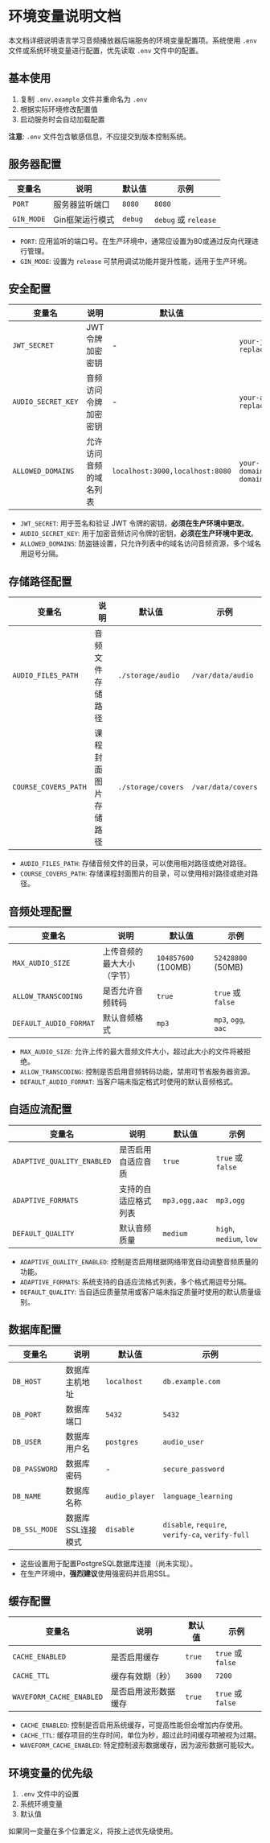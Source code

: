 # 环境变量说明文档

本文档详细说明语言学习音频播放器后端服务的环境变量配置项。系统使用 `.env` 文件或系统环境变量进行配置，优先读取 `.env` 文件中的配置。

## 基本使用

1. 复制 `.env.example` 文件并重命名为 `.env`
2. 根据实际环境修改配置值
3. 启动服务时会自动加载配置

**注意**: `.env` 文件包含敏感信息，不应提交到版本控制系统。

## 服务器配置

| 变量名 | 说明 | 默认值 | 示例 |
|--------|------|--------|------|
| `PORT` | 服务器监听端口 | `8080` | `8080` |
| `GIN_MODE` | Gin框架运行模式 | `debug` | `debug` 或 `release` |

- `PORT`: 应用监听的端口号。在生产环境中，通常应设置为80或通过反向代理进行管理。
- `GIN_MODE`: 设置为 `release` 可禁用调试功能并提升性能，适用于生产环境。

## 安全配置

| 变量名 | 说明 | 默认值 | 示例 |
|--------|------|--------|------|
| `JWT_SECRET` | JWT令牌加密密钥 | - | `your-jwt-secret-key-replace-in-production` |
| `AUDIO_SECRET_KEY` | 音频访问令牌加密密钥 | - | `your-audio-secret-key-replace-in-production` |
| `ALLOWED_DOMAINS` | 允许访问音频的域名列表 | `localhost:3000,localhost:8080` | `your-domain.com,admin.your-domain.com` |

- `JWT_SECRET`: 用于签名和验证 JWT 令牌的密钥，**必须在生产环境中更改**。
- `AUDIO_SECRET_KEY`: 用于加密音频访问令牌的密钥，**必须在生产环境中更改**。
- `ALLOWED_DOMAINS`: 防盗链设置，只允许列表中的域名访问音频资源，多个域名用逗号分隔。

## 存储路径配置

| 变量名 | 说明 | 默认值 | 示例 |
|--------|------|--------|------|
| `AUDIO_FILES_PATH` | 音频文件存储路径 | `./storage/audio` | `/var/data/audio` |
| `COURSE_COVERS_PATH` | 课程封面图片存储路径 | `./storage/covers` | `/var/data/covers` |

- `AUDIO_FILES_PATH`: 存储音频文件的目录，可以使用相对路径或绝对路径。
- `COURSE_COVERS_PATH`: 存储课程封面图片的目录，可以使用相对路径或绝对路径。

## 音频处理配置

| 变量名 | 说明 | 默认值 | 示例 |
|--------|------|--------|------|
| `MAX_AUDIO_SIZE` | 上传音频的最大大小（字节） | `104857600` (100MB) | `52428800` (50MB) |
| `ALLOW_TRANSCODING` | 是否允许音频转码 | `true` | `true` 或 `false` |
| `DEFAULT_AUDIO_FORMAT` | 默认音频格式 | `mp3` | `mp3`, `ogg`, `aac` |

- `MAX_AUDIO_SIZE`: 允许上传的最大音频文件大小，超过此大小的文件将被拒绝。
- `ALLOW_TRANSCODING`: 控制是否启用音频转码功能，禁用可节省服务器资源。
- `DEFAULT_AUDIO_FORMAT`: 当客户端未指定格式时使用的默认音频格式。

## 自适应流配置

| 变量名 | 说明 | 默认值 | 示例 |
|--------|------|--------|------|
| `ADAPTIVE_QUALITY_ENABLED` | 是否启用自适应音质 | `true` | `true` 或 `false` |
| `ADAPTIVE_FORMATS` | 支持的自适应格式列表 | `mp3,ogg,aac` | `mp3,ogg` |
| `DEFAULT_QUALITY` | 默认音频质量 | `medium` | `high`, `medium`, `low` |

- `ADAPTIVE_QUALITY_ENABLED`: 控制是否启用根据网络带宽自动调整音频质量的功能。
- `ADAPTIVE_FORMATS`: 系统支持的自适应流格式列表，多个格式用逗号分隔。
- `DEFAULT_QUALITY`: 当自适应质量禁用或客户端未指定质量时使用的默认质量级别。

## 数据库配置

| 变量名 | 说明 | 默认值 | 示例 |
|--------|------|--------|------|
| `DB_HOST` | 数据库主机地址 | `localhost` | `db.example.com` |
| `DB_PORT` | 数据库端口 | `5432` | `5432` |
| `DB_USER` | 数据库用户名 | `postgres` | `audio_user` |
| `DB_PASSWORD` | 数据库密码 | - | `secure_password` |
| `DB_NAME` | 数据库名称 | `audio_player` | `language_learning` |
| `DB_SSL_MODE` | 数据库SSL连接模式 | `disable` | `disable`, `require`, `verify-ca`, `verify-full` |

- 这些设置用于配置PostgreSQL数据库连接（尚未实现）。
- 在生产环境中，**强烈建议**使用强密码并启用SSL。

## 缓存配置

| 变量名 | 说明 | 默认值 | 示例 |
|--------|------|--------|------|
| `CACHE_ENABLED` | 是否启用缓存 | `true` | `true` 或 `false` |
| `CACHE_TTL` | 缓存有效期（秒） | `3600` | `7200` |
| `WAVEFORM_CACHE_ENABLED` | 是否启用波形数据缓存 | `true` | `true` 或 `false` |

- `CACHE_ENABLED`: 控制是否启用系统缓存，可提高性能但会增加内存使用。
- `CACHE_TTL`: 缓存项目的生存时间，单位为秒，超过此时间缓存项被视为过期。
- `WAVEFORM_CACHE_ENABLED`: 特定控制波形数据缓存，因为波形数据可能较大。

## 环境变量的优先级

1. `.env` 文件中的设置
2. 系统环境变量
3. 默认值

如果同一变量在多个位置定义，将按上述优先级使用。 